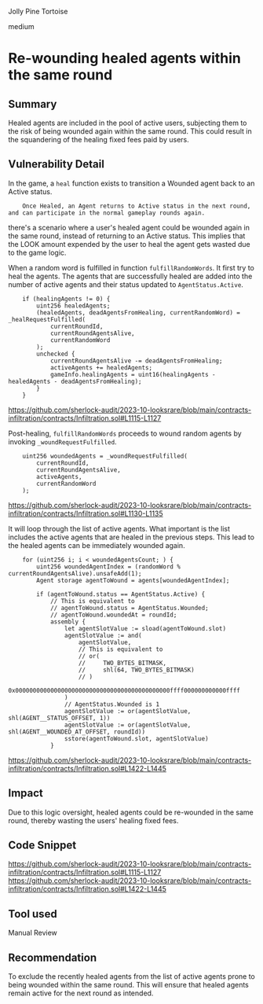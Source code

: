 Jolly Pine Tortoise

medium

# Re-wounding healed agents within the same round
## Summary

Healed agents are included in the pool of active users, subjecting them to the risk of being wounded again within the same round. This could result in the squandering of the healing fixed fees paid by users.

## Vulnerability Detail

In the game, a `heal` function exists to transition a Wounded agent back to an Active status. 

        Once Healed, an Agent returns to Active status in the next round, and can participate in the normal gameplay rounds again. 

there's a scenario where a user's healed agent could be wounded again in the same round, instead of returning to an Active status. This implies that the LOOK amount expended by the user to heal the agent gets wasted due to the game logic.

When a random word is fulfilled in function `fulfillRandomWords`. It first try to heal the agents. The agents that are successfully healed are added into the number of active agents and their status updated to `AgentStatus.Active`.

        if (healingAgents != 0) {
            uint256 healedAgents;
            (healedAgents, deadAgentsFromHealing, currentRandomWord) = _healRequestFulfilled(
                currentRoundId,
                currentRoundAgentsAlive,
                currentRandomWord
            );
            unchecked {
                currentRoundAgentsAlive -= deadAgentsFromHealing;
                activeAgents += healedAgents;
                gameInfo.healingAgents = uint16(healingAgents - healedAgents - deadAgentsFromHealing);
            }
        }

https://github.com/sherlock-audit/2023-10-looksrare/blob/main/contracts-infiltration/contracts/Infiltration.sol#L1115-L1127

Post-healing, `fulfillRandomWords` proceeds to wound random agents by invoking `_woundRequestFulfilled`.

        uint256 woundedAgents = _woundRequestFulfilled(
            currentRoundId,
            currentRoundAgentsAlive,
            activeAgents,
            currentRandomWord
        );

https://github.com/sherlock-audit/2023-10-looksrare/blob/main/contracts-infiltration/contracts/Infiltration.sol#L1130-L1135

It will loop through the list of active agents. What important is the list includes the active agents that are healed in the previous steps. This lead to the healed agents can be immediately wounded again.

        for (uint256 i; i < woundedAgentsCount; ) {
            uint256 woundedAgentIndex = (randomWord % currentRoundAgentsAlive).unsafeAdd(1);
            Agent storage agentToWound = agents[woundedAgentIndex];

            if (agentToWound.status == AgentStatus.Active) {
                // This is equivalent to
                // agentToWound.status = AgentStatus.Wounded;
                // agentToWound.woundedAt = roundId;
                assembly {
                    let agentSlotValue := sload(agentToWound.slot)
                    agentSlotValue := and(
                        agentSlotValue,
                        // This is equivalent to
                        // or(
                        //     TWO_BYTES_BITMASK,
                        //     shl(64, TWO_BYTES_BITMASK)
                        // )
                        0x00000000000000000000000000000000000000000000ffff000000000000ffff
                    )
                    // AgentStatus.Wounded is 1
                    agentSlotValue := or(agentSlotValue, shl(AGENT__STATUS_OFFSET, 1))
                    agentSlotValue := or(agentSlotValue, shl(AGENT__WOUNDED_AT_OFFSET, roundId))
                    sstore(agentToWound.slot, agentSlotValue)
                }

https://github.com/sherlock-audit/2023-10-looksrare/blob/main/contracts-infiltration/contracts/Infiltration.sol#L1422-L1445

## Impact

Due to this logic oversight, healed agents could be re-wounded in the same round, thereby wasting the users' healing fixed fees.

## Code Snippet

https://github.com/sherlock-audit/2023-10-looksrare/blob/main/contracts-infiltration/contracts/Infiltration.sol#L1115-L1127
https://github.com/sherlock-audit/2023-10-looksrare/blob/main/contracts-infiltration/contracts/Infiltration.sol#L1422-L1445

## Tool used

Manual Review

## Recommendation

To exclude the recently healed agents from the list of active agents prone to being wounded within the same round. This will ensure that healed agents remain active for the next round as intended.